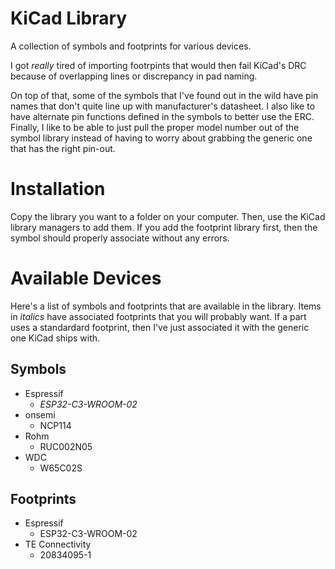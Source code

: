 # KiCad Library

A collection of symbols and footprints for various devices.

I got *really* tired of importing footrpints that would then fail KiCad's DRC because of overlapping lines or discrepancy in pad naming.

On top of that, some of the symbols that I've found out in the wild have pin names that don't quite line up with manufacturer's datasheet. I also like to have alternate pin functions defined in the symbols to better use the ERC. Finally, I like to be able to just pull the proper model number out of the symbol library instead of having to worry about grabbing the generic one that has the right pin-out.

# Installation
Copy the library you want to a folder on your computer. Then, use the KiCad library managers to add them. If you add the footprint library first, then the symbol should properly associate without any errors.

# Available Devices
Here's a list of symbols and footprints that are available in the library. Items in *italics* have associated footprints that you will probably want. If a part uses a standardard footprint, then I've just associated it with the generic one KiCad ships with.

## Symbols
* Espressif
  * *ESP32-C3-WROOM-02*
* onsemi
  * NCP114
* Rohm
  * RUC002N05
* WDC
  * W65C02S

## Footprints
* Espressif
  * ESP32-C3-WROOM-02
* TE Connectivity
  * 20834095-1